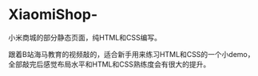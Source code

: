 # XiaomiShop-
小米商城的部分静态页面，纯HTML和CSS编写。

跟着B站海马教育的视频敲的，适合新手用来练习HTML和CSS的一个小demo，全部敲完后感觉布局水平和HTML和CSS熟练度会有很大的提升。
